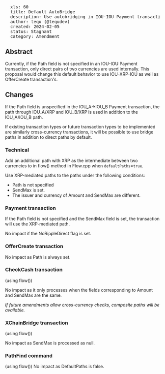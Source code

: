 <pre>
  xls: 60
  title: Default AutoBridge
  description: Use autobridging in IOU-IOU Payment transactions
  author: tequ (@tequdev)
  created: 2024-02-05
  status: Stagnant
  category: Amendment
</pre>

## Abstract

Currently, if the Path field is not specified in an IOU-IOU Payment transaction, only direct pairs of two currencies are used internally. This proposal would change this default behavior to use IOU-XRP-IOU as well as OfferCreate transaction's.

## Changes

If the Path field is unspecified in the IOU_A->IOU_B Payment transaction, the path through IOU_A/XRP and IOU_B/XRP is used in addition to the IOU_A/IOU_B path.

If existing transaction types or future transaction types to be implemented are similarly cross-currency transactions, it will be possible to use bridge paths in addition to direct paths by default.

### Technical

Add an additional path with XRP as the intermediate between two currencies to in flow() method in Flow.cpp when `defaultPaths`=`true`.

Use XRP-mediated paths to the paths under the following conditions:

- Path is not specified
- SendMax is set.
- The issuer and currency of Amount and SendMax are different.

### Payment transaction

If the Path field is not specified and the SendMax field is set, the transaction will use the XRP-mediated path.

No impact if the NoRippleDirect flag is set.

### OfferCreate transaction

No impact as Path is always set.

### CheckCash transaction

(using flow())

No impact as it only processes when the fields corresponding to Amount and SendMax are the same.

_If future amendments allow cross-currency checks, composite paths will be available._

### XChainBridge transaction

(using flow())

No impact as SendMax is processed as null.

### PathFind command

(using flow())
No impact as DefaultPaths is false.
